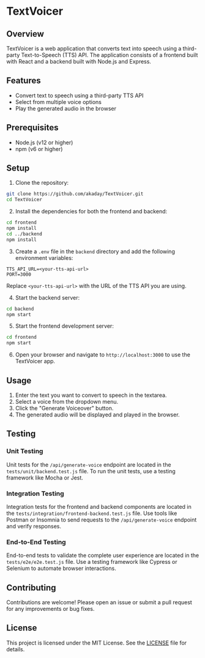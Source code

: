 # TextVoicer

## Overview

TextVoicer is a web application that converts text into speech using a third-party Text-to-Speech (TTS) API. The application consists of a frontend built with React and a backend built with Node.js and Express.

## Features

- Convert text to speech using a third-party TTS API
- Select from multiple voice options
- Play the generated audio in the browser

## Prerequisites

- Node.js (v12 or higher)
- npm (v6 or higher)

## Setup

1. Clone the repository:

```bash
git clone https://github.com/akaday/TextVoicer.git
cd TextVoicer
```

2. Install the dependencies for both the frontend and backend:

```bash
cd frontend
npm install
cd ../backend
npm install
```

3. Create a `.env` file in the `backend` directory and add the following environment variables:

```
TTS_API_URL=<your-tts-api-url>
PORT=3000
```

Replace `<your-tts-api-url>` with the URL of the TTS API you are using.

4. Start the backend server:

```bash
cd backend
npm start
```

5. Start the frontend development server:

```bash
cd frontend
npm start
```

6. Open your browser and navigate to `http://localhost:3000` to use the TextVoicer app.

## Usage

1. Enter the text you want to convert to speech in the textarea.
2. Select a voice from the dropdown menu.
3. Click the "Generate Voiceover" button.
4. The generated audio will be displayed and played in the browser.

## Testing

### Unit Testing

Unit tests for the `/api/generate-voice` endpoint are located in the `tests/unit/backend.test.js` file. To run the unit tests, use a testing framework like Mocha or Jest.

### Integration Testing

Integration tests for the frontend and backend components are located in the `tests/integration/frontend-backend.test.js` file. Use tools like Postman or Insomnia to send requests to the `/api/generate-voice` endpoint and verify responses.

### End-to-End Testing

End-to-end tests to validate the complete user experience are located in the `tests/e2e/e2e.test.js` file. Use a testing framework like Cypress or Selenium to automate browser interactions.

## Contributing

Contributions are welcome! Please open an issue or submit a pull request for any improvements or bug fixes.

## License

This project is licensed under the MIT License. See the [LICENSE](LICENSE) file for details.
